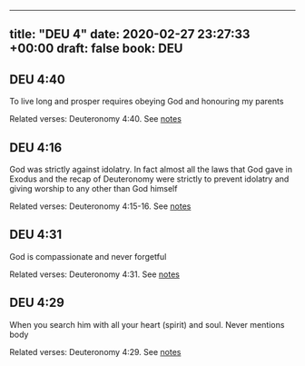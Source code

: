 
---
title: "DEU 4"
date: 2020-02-27 23:27:33 +00:00
draft: false
book: DEU
---

## DEU 4:40

To live long and prosper requires obeying God and honouring my parents

Related verses: Deuteronomy 4:40. See [notes](https://my.bible.com/notes/3373814699984150615)


## DEU 4:16

God was strictly against idolatry. In fact almost all the laws that God gave in Exodus and the recap of  Deuteronomy were strictly to prevent idolatry and giving worship to any other than God himself

Related verses: Deuteronomy 4:15-16. See [notes](https://my.bible.com/notes/3373812007954014280)


## DEU 4:31

God is compassionate and never forgetful

Related verses: Deuteronomy 4:31. See [notes](https://my.bible.com/notes/2563249048103150204)


## DEU 4:29

When you search him with all your heart (spirit) and soul. Never mentions body

Related verses: Deuteronomy 4:29. See [notes](https://my.bible.com/notes/2563248712181342838)

